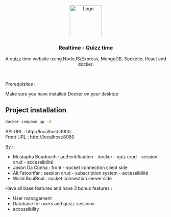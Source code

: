 <div align="center">
  <a>
    <img 
      src="https://cdn3d.iconscout.com/3d/premium/thumb/quiz-10175726-8248954.png?f=webp"
      alt="Logo" 
      height="100" />
  </a>
  <h3 align="center"> Realtime - Quizz time </h3>
  <p align="center">
     A quizz time website using NodeJS/Express, MongoDB, Socketio, React and docker. 
  </p>
  <br />
</div>

Prerequisites :

Make sure you have installed Docker on your desktop


## Project installation

```bash
docker compose up -d
```
API URL : http://localhost:3000            
Front URL : http://localhost:8080


  By :
- Mustapha Boudouch :  authentification - docker - quiz crud - session crud - accessibilité
- Jason Da Cunha : front - socket connection client side
- Ali Fatoorifar : session crud - subscription system - accessibilité
- Walid BoulBoul : socket connection server side



Have all base features and have 3 bonus features :

- User management
- Database for users and quizz sessions
- accessibility
